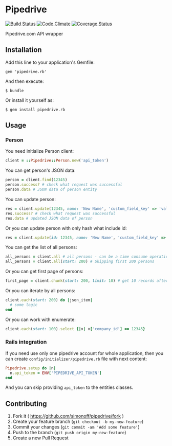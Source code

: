 # Pipedrive

[![Build Status](https://travis-ci.org/dotpromo/pipedrive.rb.svg?branch=master)](https://travis-ci.org/dotpromo/pipedrive.rb)
[![Code Climate](https://codeclimate.com/github/dotpromo/pipedrive.rb.png)](https://codeclimate.com/github/dotpromo/pipedrive.rb)
[![Coverage Status](https://img.shields.io/coveralls/dotpromo/pipedrive.rb.svg)](https://coveralls.io/r/dotpromo/pipedrive.rb)

Pipedrive.com API wrapper

## Installation

Add this line to your application's Gemfile:

    gem 'pipedrive.rb'

And then execute:

    $ bundle

Or install it yourself as:

    $ gem install pipedrive.rb

## Usage

### Person

You need initialize Person client:

```ruby
client = ::Pipedrive::Person.new('api_token')
```

You can get person's JSON data:

```ruby
person = client.find(12345)
person.success? # check what request was successful
person.data # JSON data of person entity
```

You can update person:

```ruby
res = client.update(12345, name: 'New Name', 'custom_field_key' => 'value')
res.success? # check what request was successful
res.data # updated JSON data of person
```

Or you can update person with only hash what include id:

```ruby
res = client.update(id: 12345, name: 'New Name', 'custom_field_key' => 'value')
```

You can get the list of all persons:

```ruby
all_persons = client.all # all persons - can be a time consume operation
all_persons = client.all(start: 200) # Skipping first 200 persons
```

Or you can get first page of persons:

```ruby
first_page = client.chunk(start: 200, limit: 10) # get 10 records after skipping 200
```

Or you can iterate by all persons:

```ruby
client.each(start: 200) do |json_item|
  # some logic
end
```

Or you can work with enumerate:

```ruby
client.each(start: 100).select {|x| x['company_id'] == 12345}
```

### Rails integration

If you need use only one pipedrive account for whole application, then you can create `config/initializer/pipedrive.rb` file with next content:

```ruby
Pipedrive.setup do |n|
  n.api_token = ENV['PIPEDRIVE_API_TOKEN']
end
```

And you can skip providing `api_token` to the entities classes.

## Contributing

1. Fork it ( https://github.com/simonoff/pipedrive/fork )
2. Create your feature branch (`git checkout -b my-new-feature`)
3. Commit your changes (`git commit -am 'Add some feature'`)
4. Push to the branch (`git push origin my-new-feature`)
5. Create a new Pull Request
